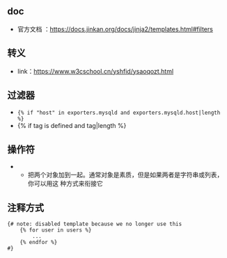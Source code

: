 ## doc
- 官方文档 ：https://docs.jinkan.org/docs/jinja2/templates.html#filters
## 转义
- link：https://www.w3cschool.cn/yshfid/ysaoqozt.html
## 过滤器
- `{% if "host" in exporters.mysqld and exporters.mysqld.host|length %}`
- {% if tag is defined and tag|length %}

## 操作符
- + 把两个对象加到一起。通常对象是素质，但是如果两者是字符串或列表，你可以用这 种方式来衔接它
## 注释方式
```
{# note: disabled template because we no longer use this
    {% for user in users %}
        ...
    {% endfor %}
#}
```